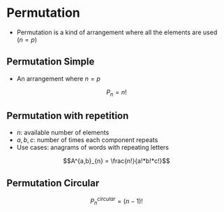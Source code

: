 # Permutation

- Permutation is a kind of arrangement where all the elements are used ($n=p$)

## Permutation Simple

- An arrangement where $n=p$

$$P_n = n!$$

## Permutation with repetition

- $n$: available number of elements
- $a,b,c$: number of times each component repeats
- Use cases: anagrams of words with repeating letters

$$A^{a,b}_{n} = \frac{n!}{a!*b!*c!}$$

## Permutation Circular

$$P^{circular}_n = (n-1)!$$

